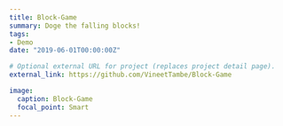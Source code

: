 ```yaml
---
title: Block-Game
summary: Doge the falling blocks!
tags:
- Demo
date: "2019-06-01T00:00:00Z"

# Optional external URL for project (replaces project detail page).
external_link: https://github.com/VineetTambe/Block-Game

image:
  caption: Block-Game
  focal_point: Smart
---
```


